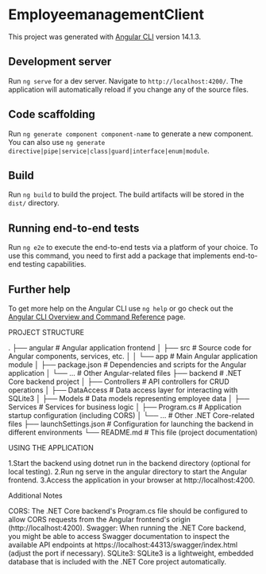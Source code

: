 ﻿# EmployeemanagementClient

This project was generated with [Angular CLI](https://github.com/angular/angular-cli) version 14.1.3.

## Development server

Run `ng serve` for a dev server. Navigate to `http://localhost:4200/`. The application will automatically reload if you change any of the source files.

## Code scaffolding

Run `ng generate component component-name` to generate a new component. You can also use `ng generate directive|pipe|service|class|guard|interface|enum|module`.

## Build

Run `ng build` to build the project. The build artifacts will be stored in the `dist/` directory.

## Running end-to-end tests

Run `ng e2e` to execute the end-to-end tests via a platform of your choice. To use this command, you need to first add a package that implements end-to-end testing capabilities.

## Further help

To get more help on the Angular CLI use `ng help` or go check out the [Angular CLI Overview and Command Reference](https://angular.io/cli) page.


PROJECT STRUCTURE

.
├── angular       # Angular application frontend
│   ├── src        # Source code for Angular components, services, etc.
│   │   └── app    # Main Angular application module
│   ├── package.json  # Dependencies and scripts for the Angular application
│   └── ...          # Other Angular-related files
├── backend       # .NET Core backend project
│   ├── Controllers # API controllers for CRUD operations
│   ├── DataAccess  # Data access layer for interacting with SQLite3
│   ├── Models       # Data models representing employee data
│   ├── Services     # Services for business logic
│   ├── Program.cs    # Application startup configuration (including CORS)
│   └── ...          # Other .NET Core-related files
├── launchSettings.json  # Configuration for launching the backend in different environments
└── README.md         # This file (project documentation)



USING THE APPLICATION

1.Start the backend using dotnet run in the backend directory (optional for local testing).
2.Run ng serve in the angular directory to start the Angular frontend.
3.Access the application in your browser at http://localhost:4200.

Additional Notes

CORS: The .NET Core backend's Program.cs file should be configured to allow CORS requests from the Angular frontend's origin (http://localhost:4200).
Swagger: When running the .NET Core backend, you might be able to access Swagger documentation to inspect the available API endpoints at https://localhost:44313/swagger/index.html (adjust the port if necessary).
SQLite3: SQLite3 is a lightweight, embedded database that is included with the .NET Core project automatically.

